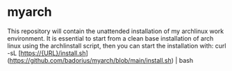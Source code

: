 # myarch
This repository will contain the unattended installation of my archlinux work environment. It is essential to start from a clean base installation of arch linux using the archlinstall script, then you can start the installation with: curl -sL [[https://{URL}/install.sh](https://github.com/badorius/myarch/blob/main/install.sh)](https://github.com/badorius/myarch/blob/main/install.sh) | bash
